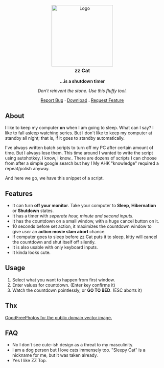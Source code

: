 <!-- PROJECT LOGO -->
<div align="center">
<a href="https://gitlab.com/shotwn/zz-cat/"  >
<img src="https://assets.gitlab-static.net/uploads/-/system/project/avatar/14297459/bg.avatar.png" alt="Logo" width="200" height="200" style="margin-bottom:-20px" />
</a>
<h3 align="center">zz Cat</h3>

**...is a shutdown timer**

*Don't reinvent the stone. Use this fluffy tool.*

<a href="https://gitlab.com/shotwn/zz-cat/issues">Report Bug</a>
·
<a href="https://gitlab.com/shotwn/zz-cat/-/releases">Download</a>
.
<a href="https://gitlab.com/shotwn/zz-cat/issues">Request Feature</a>

</div>

## About
I like to keep my computer **on** when I am going to sleep. What can I say? I like to fall asleep watching series.
But I don't like to keep my computer at standby all night; that is, if it goes to standby automatically.

I've always written batch scripts to turn off my PC after certain amount of time. 
But I always lose them. This time around I wanted to write the script using autohotkey. 
I know, I know.. There are dozens of scripts I can choose from after a simple google search but hey ! My AHK "knowledge" required a repeat/polish anyway.

And here we go, we have this snippet of a script.

## Features
- It can turn **off your monitor**. Take your computer to **Sleep**, **Hibernation** or **Shutdown** states.
- It has a timer with *seperate hour, minute and second inputs.*
- It has the countdown on a small window, with a huge cancel button on it.
- 10 seconds before set action, it maximizes the countdown window to give *user* an **action movie slam abort** chance.
- If computer goes to sleep before zz Cat puts it to sleep, kitty will cancel the countdown and shut itself off silently.
- It is also usable with only keyboard inputs.
- It kinda looks cute.

## Usage
1. Select what you want to happen from first window.
2. Enter values for countdown. (Enter key confirms it)
3. Watch the countdown pointlessly, or **GO TO BED**. (ESC aborts it)

## Thx
[GoodFreePhotos for the public domain vector image.](https://www.goodfreephotos.com/vector-images/sleeping-kitty-vector-clipart.png.php)

## FAQ
* No I don't see cute-ish design as a threat to my masculinity.
* I am a dog person but I love cats immensely too. "Sleepy Cat" is a nickname for me, but it was taken already.
* Yes I like ZZ Top.
